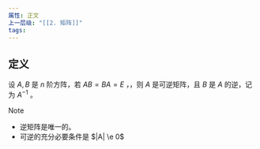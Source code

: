 ```yaml
---
属性: 正文
上一层级: "[[2. 矩阵]]"
tags:
---
```


## 定义

设 $A, B$ 是 $n$ 阶方阵，若 $AB = BA = E$ ，，则 $A$ 是可逆矩阵，且 $B$ 是 $A$ 的逆，记为 $A^{-1}$ 。

> [!note] 
> - 逆矩阵是唯一的。
> - 可逆的充分必要条件是 $|A| \e 0$

